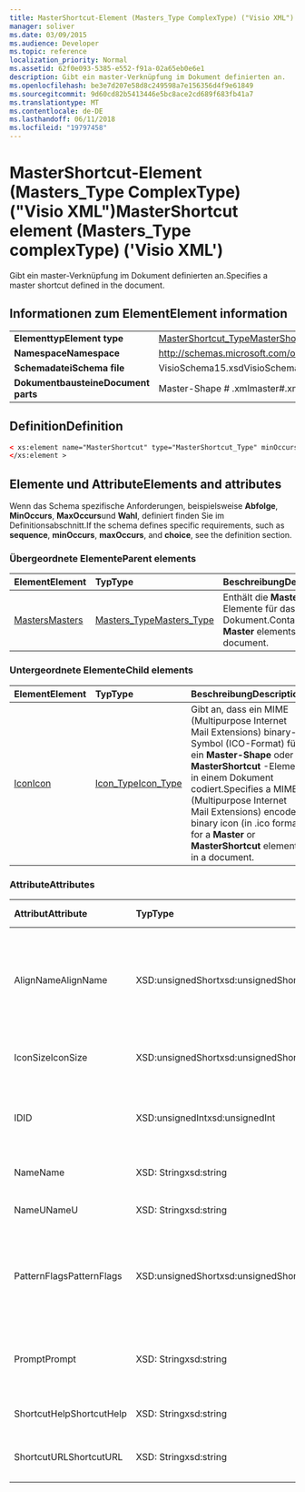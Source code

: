 ```yaml
---
title: MasterShortcut-Element (Masters_Type ComplexType) ("Visio XML")
manager: soliver
ms.date: 03/09/2015
ms.audience: Developer
ms.topic: reference
localization_priority: Normal
ms.assetid: 62f0e093-5385-e552-f91a-02a65eb0e6e1
description: Gibt ein master-Verknüpfung im Dokument definierten an.
ms.openlocfilehash: be3e7d207e58d8c249598a7e156356d4f9e61849
ms.sourcegitcommit: 9d60cd82b5413446e5bc8ace2cd689f683fb41a7
ms.translationtype: MT
ms.contentlocale: de-DE
ms.lasthandoff: 06/11/2018
ms.locfileid: "19797458"
---
```

# <a name="mastershortcut-element-masterstype-complextype-visio-xml"></a><span data-ttu-id="1a34e-103">MasterShortcut-Element (Masters_Type ComplexType) ("Visio XML")</span><span class="sxs-lookup"><span data-stu-id="1a34e-103">MasterShortcut element (Masters_Type complexType) ('Visio XML')</span></span>

<span data-ttu-id="1a34e-104">Gibt ein master-Verknüpfung im Dokument definierten an.</span><span class="sxs-lookup"><span data-stu-id="1a34e-104">Specifies a master shortcut defined in the document.</span></span>
  
## <a name="element-information"></a><span data-ttu-id="1a34e-105">Informationen zum Element</span><span class="sxs-lookup"><span data-stu-id="1a34e-105">Element information</span></span>

|||
|:-----|:-----|
|<span data-ttu-id="1a34e-106">**Elementtyp**</span><span class="sxs-lookup"><span data-stu-id="1a34e-106">**Element type**</span></span> <br/> |[<span data-ttu-id="1a34e-107">MasterShortcut_Type</span><span class="sxs-lookup"><span data-stu-id="1a34e-107">MasterShortcut_Type</span></span>](mastershortcut_type-complextypevisio-xml.md) <br/> |
|<span data-ttu-id="1a34e-108">**Namespace**</span><span class="sxs-lookup"><span data-stu-id="1a34e-108">**Namespace**</span></span> <br/> |http://schemas.microsoft.com/office/visio/2012/main  <br/> |
|<span data-ttu-id="1a34e-109">**Schemadatei**</span><span class="sxs-lookup"><span data-stu-id="1a34e-109">**Schema file**</span></span> <br/> |<span data-ttu-id="1a34e-110">VisioSchema15.xsd</span><span class="sxs-lookup"><span data-stu-id="1a34e-110">VisioSchema15.xsd</span></span>  <br/> |
|<span data-ttu-id="1a34e-111">**Dokumentbausteine**</span><span class="sxs-lookup"><span data-stu-id="1a34e-111">**Document parts**</span></span> <br/> |<span data-ttu-id="1a34e-112">Master-Shape # .xml</span><span class="sxs-lookup"><span data-stu-id="1a34e-112">master#.xml</span></span>  <br/> |
   
## <a name="definition"></a><span data-ttu-id="1a34e-113">Definition</span><span class="sxs-lookup"><span data-stu-id="1a34e-113">Definition</span></span>

```XML
< xs:element name="MasterShortcut" type="MasterShortcut_Type" minOccurs="0" maxOccurs="unbounded" >
</xs:element >
```

## <a name="elements-and-attributes"></a><span data-ttu-id="1a34e-114">Elemente und Attribute</span><span class="sxs-lookup"><span data-stu-id="1a34e-114">Elements and attributes</span></span>

<span data-ttu-id="1a34e-115">Wenn das Schema spezifische Anforderungen, beispielsweise **Abfolge**, **MinOccurs**, **MaxOccurs**und **Wahl**, definiert finden Sie im Definitionsabschnitt.</span><span class="sxs-lookup"><span data-stu-id="1a34e-115">If the schema defines specific requirements, such as **sequence**, **minOccurs**, **maxOccurs**, and **choice**, see the definition section.</span></span> 
  
### <a name="parent-elements"></a><span data-ttu-id="1a34e-116">Übergeordnete Elemente</span><span class="sxs-lookup"><span data-stu-id="1a34e-116">Parent elements</span></span>

|<span data-ttu-id="1a34e-117">**Element**</span><span class="sxs-lookup"><span data-stu-id="1a34e-117">**Element**</span></span>|<span data-ttu-id="1a34e-118">**Typ**</span><span class="sxs-lookup"><span data-stu-id="1a34e-118">**Type**</span></span>|<span data-ttu-id="1a34e-119">**Beschreibung**</span><span class="sxs-lookup"><span data-stu-id="1a34e-119">**Description**</span></span>|
|:-----|:-----|:-----|
|[<span data-ttu-id="1a34e-120">Masters</span><span class="sxs-lookup"><span data-stu-id="1a34e-120">Masters</span></span>](masters-elementvisio-xml.md) <br/> |[<span data-ttu-id="1a34e-121">Masters_Type</span><span class="sxs-lookup"><span data-stu-id="1a34e-121">Masters_Type</span></span>](masters_type-complextypevisio-xml.md) <br/> |<span data-ttu-id="1a34e-122">Enthält die **Master** -Elemente für das Dokument.</span><span class="sxs-lookup"><span data-stu-id="1a34e-122">Contains the **Master** elements for the document.</span></span>  <br/> |
   
### <a name="child-elements"></a><span data-ttu-id="1a34e-123">Untergeordnete Elemente</span><span class="sxs-lookup"><span data-stu-id="1a34e-123">Child elements</span></span>

|<span data-ttu-id="1a34e-124">**Element**</span><span class="sxs-lookup"><span data-stu-id="1a34e-124">**Element**</span></span>|<span data-ttu-id="1a34e-125">**Typ**</span><span class="sxs-lookup"><span data-stu-id="1a34e-125">**Type**</span></span>|<span data-ttu-id="1a34e-126">**Beschreibung**</span><span class="sxs-lookup"><span data-stu-id="1a34e-126">**Description**</span></span>|
|:-----|:-----|:-----|
|[<span data-ttu-id="1a34e-127">Icon</span><span class="sxs-lookup"><span data-stu-id="1a34e-127">Icon</span></span>](icon-element-mastershortcut_type-complextypevisio-xml.md) <br/> |[<span data-ttu-id="1a34e-128">Icon_Type</span><span class="sxs-lookup"><span data-stu-id="1a34e-128">Icon_Type</span></span>](icon_type-complextypevisio-xml.md) <br/> |<span data-ttu-id="1a34e-129">Gibt an, dass ein MIME (Multipurpose Internet Mail Extensions) binary-Symbol (ICO-Format) für ein **Master-Shape** oder **MasterShortcut** -Element in einem Dokument codiert.</span><span class="sxs-lookup"><span data-stu-id="1a34e-129">Specifies a MIME (Multipurpose Internet Mail Extensions) encoded binary icon (in .ico format) for a **Master** or **MasterShortcut** element in a document.</span></span>  <br/> |
   
### <a name="attributes"></a><span data-ttu-id="1a34e-130">Attribute</span><span class="sxs-lookup"><span data-stu-id="1a34e-130">Attributes</span></span>

|<span data-ttu-id="1a34e-131">**Attribut**</span><span class="sxs-lookup"><span data-stu-id="1a34e-131">**Attribute**</span></span>|<span data-ttu-id="1a34e-132">**Typ**</span><span class="sxs-lookup"><span data-stu-id="1a34e-132">**Type**</span></span>|<span data-ttu-id="1a34e-133">**Erforderlich**</span><span class="sxs-lookup"><span data-stu-id="1a34e-133">**Required**</span></span>|<span data-ttu-id="1a34e-134">**Beschreibung**</span><span class="sxs-lookup"><span data-stu-id="1a34e-134">**Description**</span></span>|<span data-ttu-id="1a34e-135">**Mögliche Werte**</span><span class="sxs-lookup"><span data-stu-id="1a34e-135">**Possible values**</span></span>|
|:-----|:-----|:-----|:-----|:-----|
|<span data-ttu-id="1a34e-136">AlignName</span><span class="sxs-lookup"><span data-stu-id="1a34e-136">AlignName</span></span>  <br/> |<span data-ttu-id="1a34e-137">XSD:unsignedShort</span><span class="sxs-lookup"><span data-stu-id="1a34e-137">xsd:unsignedShort</span></span>  <br/> |<span data-ttu-id="1a34e-138">Optional</span><span class="sxs-lookup"><span data-stu-id="1a34e-138">optional</span></span>  <br/> |<span data-ttu-id="1a34e-139">Gibt an, ob der Text des Elements im Schablonenfenster links, rechts ausgerichtet oder zentriert.</span><span class="sxs-lookup"><span data-stu-id="1a34e-139">Specifies whether the element's text in the stencil window is aligned left, right, or center.</span></span>  <br/> |<span data-ttu-id="1a34e-140">Werte des Typs Xsd:unsignedShort.</span><span class="sxs-lookup"><span data-stu-id="1a34e-140">Values of the xsd:unsignedShort type.</span></span>  <br/> |
|<span data-ttu-id="1a34e-141">IconSize</span><span class="sxs-lookup"><span data-stu-id="1a34e-141">IconSize</span></span>  <br/> |<span data-ttu-id="1a34e-142">XSD:unsignedShort</span><span class="sxs-lookup"><span data-stu-id="1a34e-142">xsd:unsignedShort</span></span>  <br/> |<span data-ttu-id="1a34e-143">Optional</span><span class="sxs-lookup"><span data-stu-id="1a34e-143">optional</span></span>  <br/> |<span data-ttu-id="1a34e-144">Die Größe des Symbols für das Element.</span><span class="sxs-lookup"><span data-stu-id="1a34e-144">The size of the element's icon.</span></span>  <br/> |<span data-ttu-id="1a34e-145">Werte des Typs Xsd:unsignedShort.</span><span class="sxs-lookup"><span data-stu-id="1a34e-145">Values of the xsd:unsignedShort type.</span></span>  <br/> |
|<span data-ttu-id="1a34e-146">ID</span><span class="sxs-lookup"><span data-stu-id="1a34e-146">ID</span></span>  <br/> |<span data-ttu-id="1a34e-147">XSD:unsignedInt</span><span class="sxs-lookup"><span data-stu-id="1a34e-147">xsd:unsignedInt</span></span>  <br/> |<span data-ttu-id="1a34e-148">erforderlich</span><span class="sxs-lookup"><span data-stu-id="1a34e-148">required</span></span>  <br/> |<span data-ttu-id="1a34e-149">Die eindeutige ID des Elements in seinem übergeordneten Element.</span><span class="sxs-lookup"><span data-stu-id="1a34e-149">The unique ID of the element within its parent element.</span></span>  <br/> |<span data-ttu-id="1a34e-150">Werte des Typs Xsd:unsignedInt.</span><span class="sxs-lookup"><span data-stu-id="1a34e-150">Values of the xsd:unsignedInt type.</span></span>  <br/> |
|<span data-ttu-id="1a34e-151">Name</span><span class="sxs-lookup"><span data-stu-id="1a34e-151">Name</span></span>  <br/> |<span data-ttu-id="1a34e-152">XSD: String</span><span class="sxs-lookup"><span data-stu-id="1a34e-152">xsd:string</span></span>  <br/> |<span data-ttu-id="1a34e-153">Optional</span><span class="sxs-lookup"><span data-stu-id="1a34e-153">optional</span></span>  <br/> |<span data-ttu-id="1a34e-154">Der Name des Elements.</span><span class="sxs-lookup"><span data-stu-id="1a34e-154">The name of the element.</span></span>  <br/> |<span data-ttu-id="1a34e-155">Werte des Typs xsd: String.</span><span class="sxs-lookup"><span data-stu-id="1a34e-155">Values of the xsd:string type.</span></span>  <br/> |
|<span data-ttu-id="1a34e-156">NameU</span><span class="sxs-lookup"><span data-stu-id="1a34e-156">NameU</span></span>  <br/> |<span data-ttu-id="1a34e-157">XSD: String</span><span class="sxs-lookup"><span data-stu-id="1a34e-157">xsd:string</span></span>  <br/> |<span data-ttu-id="1a34e-158">Optional</span><span class="sxs-lookup"><span data-stu-id="1a34e-158">optional</span></span>  <br/> |<span data-ttu-id="1a34e-159">Der universelle Name des Elements.</span><span class="sxs-lookup"><span data-stu-id="1a34e-159">The universal name of the element.</span></span>  <br/> |<span data-ttu-id="1a34e-160">Werte des Typs xsd: String.</span><span class="sxs-lookup"><span data-stu-id="1a34e-160">Values of the xsd:string type.</span></span>  <br/> |
|<span data-ttu-id="1a34e-161">PatternFlags</span><span class="sxs-lookup"><span data-stu-id="1a34e-161">PatternFlags</span></span>  <br/> |<span data-ttu-id="1a34e-162">XSD:unsignedShort</span><span class="sxs-lookup"><span data-stu-id="1a34e-162">xsd:unsignedShort</span></span>  <br/> |<span data-ttu-id="1a34e-163">Optional</span><span class="sxs-lookup"><span data-stu-id="1a34e-163">optional</span></span>  <br/> |<span data-ttu-id="1a34e-164">Bestimmt, ob ein Master-Shape als benutzerdefiniertes Muster verhält.</span><span class="sxs-lookup"><span data-stu-id="1a34e-164">Determines whether a master behaves as a custom pattern.</span></span>  <br/> |<span data-ttu-id="1a34e-165">Werte des Typs Xsd:unsignedShort.</span><span class="sxs-lookup"><span data-stu-id="1a34e-165">Values of the xsd:unsignedShort type.</span></span>  <br/> |
|<span data-ttu-id="1a34e-166">Prompt</span><span class="sxs-lookup"><span data-stu-id="1a34e-166">Prompt</span></span>  <br/> |<span data-ttu-id="1a34e-167">XSD: String</span><span class="sxs-lookup"><span data-stu-id="1a34e-167">xsd:string</span></span>  <br/> |<span data-ttu-id="1a34e-168">Optional</span><span class="sxs-lookup"><span data-stu-id="1a34e-168">optional</span></span>  <br/> |<span data-ttu-id="1a34e-169">Das Tool und die Statusleiste Tipp Aufforderung für das Element.</span><span class="sxs-lookup"><span data-stu-id="1a34e-169">The status bar and tool tip prompt for the element.</span></span>  <br/> |<span data-ttu-id="1a34e-170">Werte des Typs xsd: String.</span><span class="sxs-lookup"><span data-stu-id="1a34e-170">Values of the xsd:string type.</span></span>  <br/> |
|<span data-ttu-id="1a34e-171">ShortcutHelp</span><span class="sxs-lookup"><span data-stu-id="1a34e-171">ShortcutHelp</span></span>  <br/> |<span data-ttu-id="1a34e-172">XSD: String</span><span class="sxs-lookup"><span data-stu-id="1a34e-172">xsd:string</span></span>  <br/> |<span data-ttu-id="1a34e-173">Optional</span><span class="sxs-lookup"><span data-stu-id="1a34e-173">optional</span></span>  <br/> |<span data-ttu-id="1a34e-174">Ein Hilfetext für das Element.</span><span class="sxs-lookup"><span data-stu-id="1a34e-174">A help string for the element.</span></span>  <br/> |<span data-ttu-id="1a34e-175">Werte des Typs xsd: String.</span><span class="sxs-lookup"><span data-stu-id="1a34e-175">Values of the xsd:string type.</span></span>  <br/> |
|<span data-ttu-id="1a34e-176">ShortcutURL</span><span class="sxs-lookup"><span data-stu-id="1a34e-176">ShortcutURL</span></span>  <br/> |<span data-ttu-id="1a34e-177">XSD: String</span><span class="sxs-lookup"><span data-stu-id="1a34e-177">xsd:string</span></span>  <br/> |<span data-ttu-id="1a34e-178">Optional</span><span class="sxs-lookup"><span data-stu-id="1a34e-178">optional</span></span>  <br/> |<span data-ttu-id="1a34e-179">Eine URL zu einem **MasterShortcut** -Element.</span><span class="sxs-lookup"><span data-stu-id="1a34e-179">A URL to a **MasterShortcut** element.</span></span>  <br/> |<span data-ttu-id="1a34e-180">Werte des Typs xsd: String.</span><span class="sxs-lookup"><span data-stu-id="1a34e-180">Values of the xsd:string type.</span></span>  <br/> |
   


